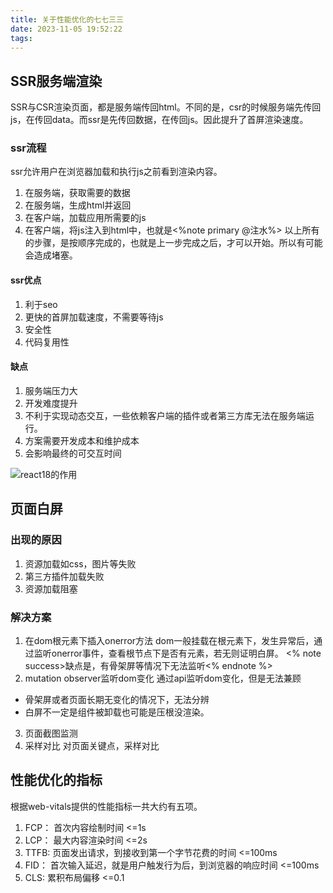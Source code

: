 ```yaml
---
title: 关于性能优化的七七三三
date: 2023-11-05 19:52:22
tags:
---
```


## SSR服务端渲染
SSR与CSR渲染页面，都是服务端传回html。不同的是，csr的时候服务端先传回js，在传回data。而ssr是先传回数据，在传回js。因此提升了首屏渲染速度。
### ssr流程
ssr允许用户在浏览器加载和执行js之前看到渲染内容。
1. 在服务端，获取需要的数据
2. 在服务端，生成html并返回
3. 在客户端，加载应用所需要的js
4. 在客户端，将js注入到html中，也就是<%note primary @注水%>
以上所有的步骤，是按顺序完成的，也就是上一步完成之后，才可以开始。所以有可能会造成堵塞。

#### ssr优点
1. 利于seo
2. 更快的首屏加载速度，不需要等待js
3. 安全性
4. 代码复用性
#### 缺点
1. 服务端压力大
2. 开发难度提升
3. 不利于实现动态交互，一些依赖客户端的插件或者第三方库无法在服务端运行。
4. 方案需要开发成本和维护成本
5. 会影响最终的可交互时间

![react18的作用](https://s2.loli.net/2023/11/16/sWE9rRYnUfcLBaV.png)

## 页面白屏
### 出现的原因
1. 资源加载如css，图片等失败
2. 第三方插件加载失败
3. 资源加载阻塞
### 解决方案
1. 在dom根元素下插入onerror方法
dom一般挂载在根元素下，发生异常后，通过监听onerror事件，查看根节点下是否有元素，若无则证明白屏。
<% note success>缺点是，有骨架屏等情况下无法监听<% endnote %>
2. mutation observer监听dom变化
通过api监听dom变化，但是无法兼顾
- 骨架屏或者页面长期无变化的情况下，无法分辨
- 白屏不一定是组件被卸载也可能是压根没渲染。
3. 页面截图监测
4. 采样对比
对页面关键点，采样对比


## 性能优化的指标
根据web-vitals提供的性能指标一共大约有五项。
1. FCP： 首次内容绘制时间 <=1s
2. LCP： 最大内容渲染时间 <=2s
3. TTFB: 页面发出请求，到接收到第一个字节花费的时间 <=100ms
4. FID： 首次输入延迟，就是用户触发行为后，到浏览器的响应时间 <=100ms
5. CLS: 累积布局偏移 <=0.1